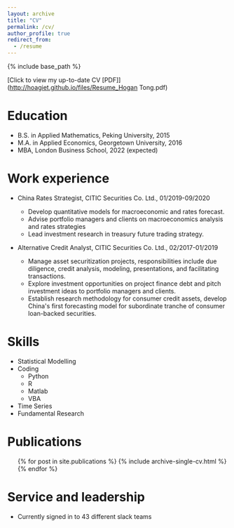 ```yaml
---
layout: archive
title: "CV"
permalink: /cv/
author_profile: true
redirect_from:
  - /resume
---
```


{% include base_path %}

[Click to view my up-to-date CV [PDF]](http://hoagiet.github.io/files/Resume_Hogan Tong.pdf)

<!-- <embed src="http://hoagiet.github.io/files/Resume_Hogan Tong.pdf" width="650" height="1800" type='application/pdf'> -->

Education
======
* B.S. in Applied Mathematics, Peking University, 2015
* M.A. in Applied Economics, Georgetown University, 2016
* MBA, London Business School, 2022 (expected)

Work experience
======
* China Rates Strategist, CITIC Securities Co. Ltd., 01/2019-09/2020
  * Develop quantitative models for macroeconomic and rates forecast.
  * Advise portfolio managers and clients on macroeconomics analysis and rates strategies
  * Lead investment research in treasury future trading strategy.

* Alternative Credit Analyst, CITIC Securities Co. Ltd., 02/2017-01/2019
  * Manage asset securitization projects, responsibilities include due diligence, credit analysis, modeling, presentations, and facilitating transactions.
  * Explore investment opportunities on project finance debt and pitch investment ideas to portfolio managers and clients.
  * Establish research methodology for consumer credit assets, develop China's first forecasting model for subordinate tranche of consumer loan-backed securities.
  
Skills
======
* Statistical Modelling
* Coding
  * Python
  * R
  * Matlab
  * VBA
* Time Series
* Fundamental Research

Publications
======
  <ul>{% for post in site.publications %}
    {% include archive-single-cv.html %}
  {% endfor %}</ul>  
  
Service and leadership
======
* Currently signed in to 43 different slack teams
